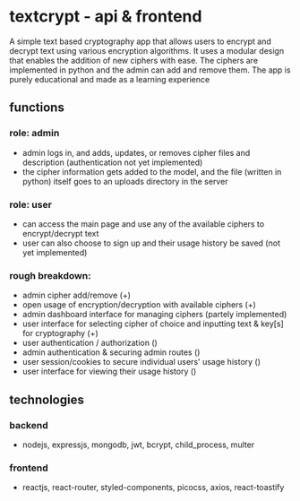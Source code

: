 # textcrypt - api & frontend

A simple text based cryptography app that allows users to encrypt and decrypt text using various encryption algorithms. It uses a modular design that enables the addition of new ciphers with ease. The ciphers are implemented in python and the admin can add and remove them. The app is purely educational and made as a learning experience

## functions

### role: admin

- admin logs in, and adds, updates, or removes cipher files and description (authentication not yet implemented)
- the cipher information gets added to the model, and the file (written in python) itself goes to an uploads directory in the server

### role: user

- can access the main page and use any of the available ciphers to encrypt/decrypt text
- user can also choose to sign up and their usage history be saved (not yet implemented)

### rough breakdown:

- admin cipher add/remove (+)
- open usage of encryption/decryption with available ciphers (+)
- admin dashboard interface for managing ciphers (partely implemented)
- user interface for selecting cipher of choice and inputting text & key[s] for cryptography (+)
- user authentication / authorization ()
- admin authentication & securing admin routes ()
- user session/cookies to secure individual users' usage history ()
- user interface for viewing their usage history ()

## technologies

### backend

- nodejs, expressjs, mongodb, jwt, bcrypt, child_process, multer

### frontend

- reactjs, react-router, styled-components, picocss, axios, react-toastify
